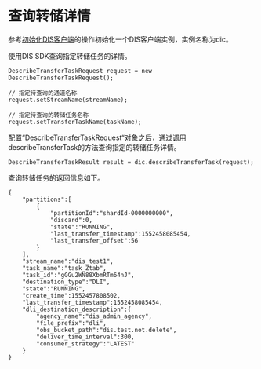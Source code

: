 # 查询转储详情<a name="dgc_06_0056"></a>

参考[初始化DIS客户端](初始化DIS客户端.md#dgc_06_0050)的操作初始化一个DIS客户端实例，实例名称为dic。

使用DIS SDK查询指定转储任务的详情。

```
DescribeTransferTaskRequest request = new DescribeTransferTaskRequest();

// 指定待查询的通道名称
request.setStreamName(streamName);

// 指定待查询的转储任务名称
request.setTransferTaskName(taskName);
```

配置“DescribeTransferTaskRequest“对象之后，通过调用describeTransferTask的方法查询指定的转储任务详情。

```
DescribeTransferTaskResult result = dic.describeTransferTask(request);
```

查询转储任务的返回信息如下。

```
{
    "partitions":[
        {
            "partitionId":"shardId-0000000000",
            "discard":0,
            "state":"RUNNING",
            "last_transfer_timestamp":1552458085454,
            "last_transfer_offset":56
        }
    ],
    "stream_name":"dis_test1",
    "task_name":"task_Ztab",
    "task_id":"gGGu2WN88XbmRTm64nJ",
    "destination_type":"DLI",
    "state":"RUNNING",
    "create_time":1552457808502,
    "last_transfer_timestamp":1552458085454,
    "dli_destination_description":{
        "agency_name":"dis_admin_agency",
        "file_prefix":"dli",
        "obs_bucket_path":"dis.test.not.delete",
        "deliver_time_interval":300,
        "consumer_strategy":"LATEST"
    }
}
```

